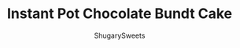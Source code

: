 ---
layout: ../../layouts/MarkdownPostLayout.astro
title: Instant Pot Chocolate Bundt Cake
author: ShugarySweets
pubDate: 2019-11-17
description: "Instant Pot Chocolate Bundt Cake recipe tastes like a fudgy, molten cake when topped with homemade chocolate ganache. Easy and delicious!"
image_url: https://www.shugarysweets.com/wp-content/uploads/2019/11/instant-pot-chocolate-cake-3.jpg
tags: ["Cake","American"]
calories: 489
protein: 7
carbohydrates: 64
fats: 25
fiber: 3
ingredients: ["1/3 cup unsweetened cocoa powder","3/4 cup hot water","1 1/4 cup granulated sugar","1 teaspoon kosher salt","1 1/4 teaspoon baking soda","2 large eggs","1/2 cup plain Greek yogurt","1/2 cup vegetable oil","1 1/2 teaspoon vanilla extract","1 1/3 cup all-purpose flour","3/4 cup mini semi-sweet chocolate chips","1/4 cup semi-sweet chocolate chips","1/4 cup heavy whipping cream"]
serves: 8
time: "42 minutes"
prepTime: "10 minutes"
instructions: ["In a small bowl combine hot water with cocoa powder. Whisk until smooth and set aside.","In a large mixing bowl, combine sugar, baking soda, kosher salt, and eggs. Add in plain Greek yogurt, vegetable oil, and vanilla extract.","Whisk until smooth. Stir in flour until fully combined. Add cocoa mixture and beat for 2 minutes, scraping down sides of the bowl as needed. Fold in chocolate chips.","Pour batter into a 6 cup bundt pan (that has been greased with baking spray). Cover with foil.","In the bottom of the Instant Pot add 1 1/2 cups of water. Put the bundt pan on a trivet with handles and lower into the pressure cooker.","Secure the lid and turn the valve to \"SEALING.\"","Select \"HIGH PRESSURE\" for a cook time of 32 minutes.","When cook time ends, allow to naturally release for ten minutes, then do a quick release and remove the cake pan from the pressure cooker.","Allow cake to cool in pan for about 5 minutes, then invert onto a cake plate.","For the ganache, add chocolate chips and heavy whipping cream to a glass bowl. Heat for 30 second intervals in microwave stirring between each interval. My ganache took 90 seconds.","When smooth, pour over cake and add sprinkles. ENJOY."]
nutrition: ["489 calories","64 grams carbohydrates","56 milligrams cholesterol","25 grams fat","3 grams fiber","7 grams protein","7 grams saturated fat","383 milligrams sodium","44 grams sugar","0 grams trans fat","16 grams unsaturated fat"]
---